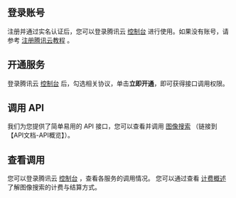 ## 登录账号
注册并通过实名认证后，您可以登录腾讯云 [控制台](https://console.cloud.tencent.com/tiia/searchimage) 进行使用。如果没有账号，请参考 [注册腾讯云教程](https://cloud.tencent.com/document/product/378/17985) 。

## 开通服务
登录腾讯云 [控制台](https://console.cloud.tencent.com/tiia/searchimage) 后，勾选相关协议，单击**立即开通**，即可获得接口调用权限。

## 调用 API
我们为您提供了简单易用的 API 接口，您可以查看并调用 [图像搜索]() （链接到【API文档-API概览】）。

## 查看调用
您可以登录腾讯云 [控制台](https://console.cloud.tencent.com/tiia/searchimage) ，查看各服务的调用情况。
您可以通过查看 [计费概述](https://cloud.tencent.com/document/product/1589/74545) 了解图像搜索的计费与结算方式。